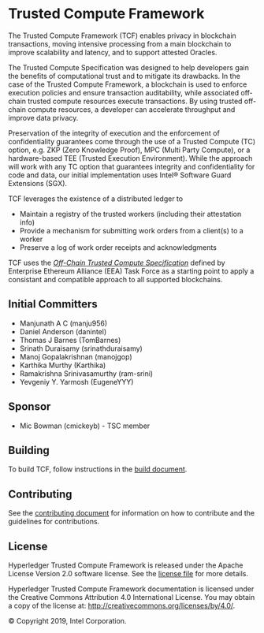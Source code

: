 <!--
Licensed under Creative Commons Attribution 4.0 International License
https://creativecommons.org/licenses/by/4.0/
-->
# Trusted Compute Framework

The Trusted Compute Framework (TCF) enables privacy in blockchain transactions,
moving intensive processing from a main blockchain to improve scalability and
latency, and to support attested Oracles.

The Trusted Compute Specification was designed to help developers gain the
benefits of computational trust and to mitigate its drawbacks. In the case of
the Trusted Compute Framework, a blockchain is used to enforce execution
policies and ensure transaction auditability, while associated off-chain
trusted compute resources execute transactions. By using trusted off-chain
compute resources, a developer can accelerate throughput and improve data
privacy.

Preservation of the integrity of execution and the enforcement
of confidentiality guarantees come through the use of a Trusted Compute (TC)
option, e.g. ZKP (Zero Knowledge Proof), MPC (Multi Party Compute),
or a hardware-based TEE (Trusted Execution Environment).
While the approach will work with any TC option that guarantees integrity and
confidentiality for code and data, our initial implementation uses
Intel® Software Guard Extensions (SGX).

TCF leverages the existence of a distributed ledger to
 * Maintain a registry of the trusted workers (including their attestation info)
 * Provide a mechanism for submitting work orders from a client(s) to a worker
 * Preserve a log of work order receipts and acknowledgments

TCF uses the
[ _Off-Chain Trusted Compute Specification_](https://entethalliance.github.io/trusted-computing/spec.html)
defined by Enterprise Ethereum Alliance (EEA) Task Force as a starting point to
apply a consistant and compatible approach to all supported blockchains.

## Initial Committers
* Manjunath A C (manju956)
* Daniel Anderson (danintel)
* Thomas J Barnes (TomBarnes)
* Srinath Duraisamy (srinathduraisamy)
* Manoj Gopalakrishnan (manojgop)
* Karthika Murthy (Karthika)
* Ramakrishna Srinivasamurthy (ram-srini)
* Yevgeniy Y. Yarmosh (EugeneYYY)

## Sponsor
* Mic Bowman (cmickeyb) - TSC member

## Building

To build TCF, follow instructions in the [build document](BUILD.md).

## Contributing

See the [contributing document](CONTRIBUTING.md)
for information on how to contribute and the guidelines for contributions.

## License
Hyperledger Trusted Compute Framework is released under the Apache License
Version 2.0 software license. See the [license file](LICENSE) for more details.

Hyperledger Trusted Compute Framework documentation is licensed under the
Creative Commons Attribution 4.0 International License. You may obtain a copy
of the license at: http://creativecommons.org/licenses/by/4.0/.

© Copyright 2019, Intel Corporation.
